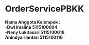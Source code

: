 # OrderServicePBKK

<b>Nama Anggota Kelompok :</b><br>
<b>-Dwi Irsalina     5115100004 </b><br>
<b>-Neny Lukitasari  5115100018 </b><br>
<b>Anindya Hantari  5115100116 </b><br>
